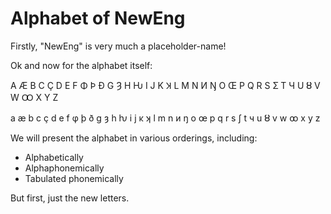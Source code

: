 # Alphabet of NewEng

Firstly, "NewEng" is very much a placeholder-name!

Ok and now for the alphabet itself:

A Æ B C Ç D E F Φ Þ Đ G Ȝ H Ƕ I J Κ Ʞ L M N И Ŋ O Œ P Q R S Ʃ T Ч U Ȣ V W Ꝏ X Y Z&#x20;

a æ b c ç d e f φ þ ð g ȝ h ƕ i j κ ʞ l m n и ŋ o œ p q r s ʃ t ч u ȣ v w ꝏ x y z&#x20;

We will present the alphabet in various orderings, including:

* Alphabetically&#x20;
* Alphaphonemically&#x20;
* Tabulated phonemically

But first, just the new letters.
